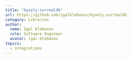 ```yaml
---
title: "kysely-surrealdb"
url: https://github.com/igalklebanov/kysely-surrealdb
category: Libraries
author:
  name: Igal Klebanov
  role: Software Engineer
  avatar: igal-klebanov
topics:
  - integrations
---
```


